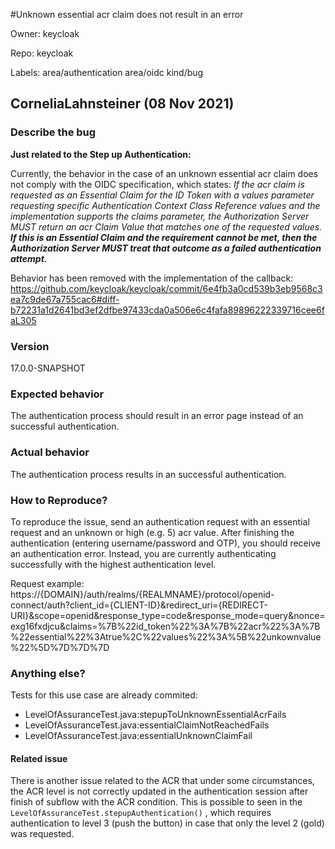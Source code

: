 #Unknown essential acr claim does not result in an error

Owner: keycloak

Repo: keycloak

Labels: area/authentication area/oidc kind/bug 

## CorneliaLahnsteiner (08 Nov 2021)

### Describe the bug

**Just related to the Step up Authentication:**

Currently, the behavior in the case of an unknown essential acr claim does not comply with the OIDC specification, which states:
_If the acr claim is requested as an Essential Claim for the ID Token with a values parameter requesting specific Authentication Context Class Reference values and the implementation supports the claims parameter, the Authorization Server MUST return an acr Claim Value that matches one of the requested values. **If this is an Essential Claim and the requirement cannot be met, then the Authorization Server MUST treat that outcome as a failed authentication attempt.**_

Behavior has been removed with the implementation of the callback: https://github.com/keycloak/keycloak/commit/6e4fb3a0cd539b3eb9568c3ea7c9de67a755cac6#diff-b72231a1d2641bd3ef2dfbe97433cda0a506e6c4fafa89896222339716cee6faL305

### Version

17.0.0-SNAPSHOT

### Expected behavior

The authentication process should result in an error page instead of an successful authentication.

### Actual behavior

The authentication process results in an successful authentication.

### How to Reproduce?

To reproduce the issue, send an authentication request with an essential request and an unknown or high (e.g. 5) acr value. After finishing the authentication (entering username/password and OTP), you should receive an authentication error. Instead, you are currently authenticating successfully with the highest authentication level.

Request example:
https://{DOMAIN}/auth/realms/{REALMNAME}/protocol/openid-connect/auth?client_id={CLIENT-ID}&redirect_uri={REDIRECT-URI}&scope=openid&response_type=code&response_mode=query&nonce=exg16fxdjcu&claims=%7B%22id_token%22%3A%7B%22acr%22%3A%7B%22essential%22%3Atrue%2C%22values%22%3A%5B%22unkownvalue%22%5D%7D%7D%7D

### Anything else?

Tests for this use case are already commited:
* LevelOfAssuranceTest.java:stepupToUnknownEssentialAcrFails
* LevelOfAssuranceTest.java:essentialClaimNotReachedFails
* LevelOfAssuranceTest.java:essentialUnknownClaimFail

#### Related issue

There is another issue related to the ACR that under some circumstances, the ACR level is not correctly updated in the authentication session after finish of subflow with the ACR condition. This is possible to seen in the `LevelOfAssuranceTest.stepupAuthentication()` , which requires authentication to level 3 (push the button) in case that only the level 2 (gold) was requested.

